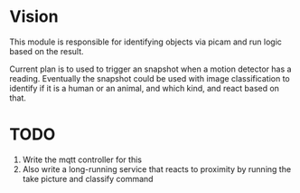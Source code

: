 # Vision

This module is responsible for identifying objects via picam and run logic
based on the result.

Current plan is to used to trigger an snapshot when a motion detector has
a reading. Eventually the snapshot could be used with image classification
to identify if it is a human or an animal, and which kind, and react based
on that.

# TODO
1. Write the mqtt controller for this
2. Also write a long-running service that reacts to proximity by running the
   take picture and classify command